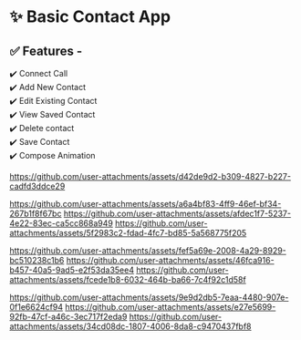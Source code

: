 # ✨ Basic Contact App

## ✅ Features -

✔️ Connect Call  
✔️ Add New Contact  
✔️ Edit Existing Contact  
✔️ View Saved Contact  
✔️ Delete contact  
✔️ Save Contact  
✔️ Compose Animation  


https://github.com/user-attachments/assets/d42de9d2-b309-4827-b227-cadfd3ddce29                  











https://github.com/user-attachments/assets/a6a4bf83-4ff9-46ef-bf34-267b1f8f67bc
https://github.com/user-attachments/assets/afdec1f7-5237-4e22-83ec-ca5cc868a949
https://github.com/user-attachments/assets/5f2983c2-fdad-4fc7-bd85-5a568775f205

https://github.com/user-attachments/assets/fef5a69e-2008-4a29-8929-bc510238c1b6
https://github.com/user-attachments/assets/46fca916-b457-40a5-9ad5-e2f53da35ee4
https://github.com/user-attachments/assets/fcede1b8-6032-464b-ba66-7c4f92c1d58f













https://github.com/user-attachments/assets/9e9d2db5-7eaa-4480-907e-0f1e6624cf94
https://github.com/user-attachments/assets/e27e5699-92fb-47cf-a46c-3ec717f2eda9
https://github.com/user-attachments/assets/34cd08dc-1807-4006-8da8-c9470437fbf8







